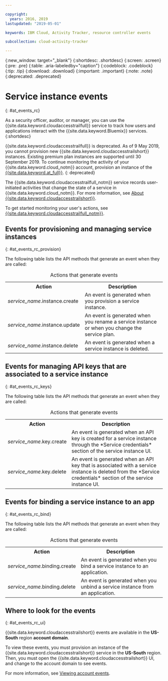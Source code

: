 ```yaml
---

copyright:
  years: 2016, 2019
lastupdated: "2019-05-01"

keywords: IBM Cloud, Activity Tracker, resource controller events

subcollection: cloud-activity-tracker

---
```


{:new_window: target="_blank"}
{:shortdesc: .shortdesc}
{:screen: .screen}
{:pre: .pre}
{:table: .aria-labeledby="caption"}
{:codeblock: .codeblock}
{:tip: .tip}
{:download: .download}
{:important: .important}
{:note: .note}
{:deprecated: .deprecated}

# Service instance events  
{: #at_events_rc}

As a security officer, auditor, or manager, you can use the {{site.data.keyword.cloudaccesstrailfull}} service to track how users and applications interact with the {{site.data.keyword.Bluemix}} services. 
{:shortdesc}

{{site.data.keyword.cloudaccesstrailfull}} is deprecated. As of 9 May 2019, you cannot provision new {{site.data.keyword.cloudaccesstrailshort}} instances. Existing premium plan instances are supported until 30 September 2019. To continue monitoring the activity of your {{site.data.keyword.cloud_notm}} account, provision an instance of the [{{site.data.keyword.at_full}}](/docs/services/Activity-Tracker-with-LogDNA?topic=logdnaat-getting-started#getting-started).
{: deprecated}

The {{site.data.keyword.cloudaccesstrailfull_notm}} service records user-initiated activities that change the state of a service in {{site.data.keyword.cloud_notm}}. For more information, see [About {{site.data.keyword.cloudaccesstrailshort}}](/docs/services/cloud-activity-tracker?topic=cloud-activity-tracker-activity_tracker_ov#activity_tracker_ov).

To get started monitoring your user's actions, see [{{site.data.keyword.cloudaccesstrailfull_notm}}](/docs/services/cloud-activity-tracker?topic=cloud-activity-tracker-getting-started-with-cla#getting-started-with-cla). 


## Events for provisioning and managing service instances
{: #at_events_rc_provision}

The following table lists the API methods that generate an event when they are called:

<table>
  <caption>Actions that generate events</caption>
  <tr>
    <th>Action</th>
	  <th>Description</th>
  </tr>
  <tr>
    <td><i>service_name</i>.instance.create</td>
	  <td>An event is generated when you provision a service instance.</td>
  </tr>
  <tr>
    <td><i>service_name</i>.instance.update</td>
	  <td>An event is generated when you rename a service instance or when you change the service plan.</td>
  </tr>
  <tr>
    <td><i>service_name</i>.instance.delete</td>
	  <td>An event is generated when a service instance is deleted.</td>
  </tr>
</table>


##  Events for managing API keys that are associated to a service instance
{: #at_events_rc_keys}

The following table lists the API methods that generate an event when they are called:

<table>
  <caption>Actions that generate events</caption>
  <tr>
    <th>Action</th>
	  <th>Description</th>
  </tr>
  <tr>
    <td><i>service_name</i>.key.create</td>
	  <td>An event is generated when an API key is created for a service instance through the *Service credentials* section of the service instance UI.</td>
  </tr>
  <tr>
    <td><i>service_name</i>.key.delete</td>
	  <td>An event is generated when an API key that is associated with a service instance is deleted from the *Service credentials* section of the service instance UI.</td>
  </tr>
</table>

##  Events for binding a service instance to an app
{: #at_events_rc_bind}

The following table lists the API methods that generate an event when they are called:

<table>
  <caption>Actions that generate events</caption>
  <tr>
    <th>Action</th>
	  <th>Description</th>
  </tr>
  <tr>
    <td><i>service_name</i>.binding.create</td>
	  <td>An event is generated when you bind a service instance to an application.</td>
  </tr>
  <tr>
    <td><i>service_name</i>.binding.delete</td>
	  <td>An event is generated when you unbind a service instance from an application.</td>
  </tr>
</table>




## Where to look for the events
{: #at_events_rc_ui}

{{site.data.keyword.cloudaccesstrailshort}} events are available in the **US-South** region **account domain**.

To view these events, you must provision an instance of the {{site.data.keyword.cloudaccesstrailshort}} service in the **US-South** region. Then, you must open the {{site.data.keyword.cloudaccesstrailshort}} UI, and change to the account domain to see events. 

For more information, see [Viewing account events](/docs/services/cloud-activity-tracker/how-to/manage-events-ui?topic=cloud-activity-tracker-view_acc_events#view_acc_events_account_events).




